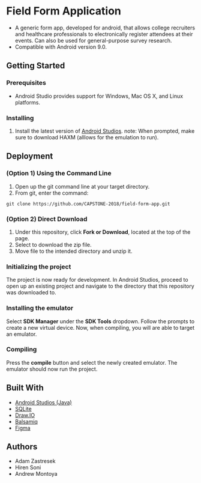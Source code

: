 # Field Form Application
- A generic form app, developed for android, that allows college recruiters and healthcare professionals to electronically register attendees at their events. 
Can also be used for general-purpose survey research.
- Compatible with Android version 9.0.


## Getting Started
### Prerequisites
- Android Studio provides support for Windows, Mac OS X, and Linux platforms.

### Installing
1. Install the latest version of [Android Studios](https://developer.android.com/studio/).
note: When prompted, make sure to download HAXM (alllows for the emulation to run).

## Deployment
### (Option 1) Using the Command Line
1. Open up the git command line at your target directory.
2. From git, enter the command:
```
git clone https://github.com/CAPSTONE-2018/field-form-app.git
```
### (Option 2) Direct Download
1. Under this repository, click **Fork or Download**, located at the top of the page.
2. Select to download the zip file.
3. Move file to the intended directory and unzip it.

### Initializing the project
The project is now ready for development. In Android Studios, proceed to open up an existing project and navigate to the directory that this repository was downloaded to.

### Installing the emulator
Select **SDK Manager** under the **SDK Tools** dropdown. Follow the prompts to create a new virtual device. Now, when compiling, you will are able to target an emulator.

### Compiling
Press the **compile** button and select the newly created emulator. The emulator should now run the project.


## Built With
- [Android Studios (Java)](https://developer.android.com/studio/)
- [SQLite](https://www.sqlite.org/index.html)
- [Draw.IO](https://www.draw.io/)
- [Balsamiq](https://balsamiq.com/)
- [Figma](https://www.figma.com/)

## Authors

- Adam Zastresek
- Hiren Soni
- Andrew Montoya
